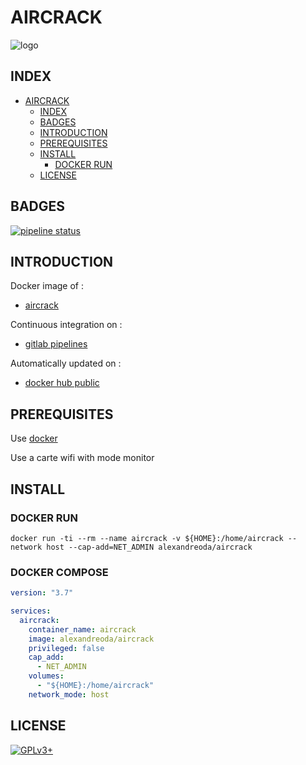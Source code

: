# AIRCRACK

![logo](https://assets.gitlab-static.net/uploads/-/system/project/avatar/16811260/aircrack-ng-new-logo.jpg)

## INDEX

- [AIRCRACK](#aircrack)
  - [INDEX](#index)
  - [BADGES](#badges)
  - [INTRODUCTION](#introduction)
  - [PREREQUISITES](#prerequisites)
  - [INSTALL](#install)
    - [DOCKER RUN](#docker-run)
  - [LICENSE](#license)

## BADGES

[![pipeline status](https://gitlab.com/oda-alexandre/aircrack/badges/master/pipeline.svg)](https://gitlab.com/oda-alexandre/aircrack/commits/master)

## INTRODUCTION

Docker image of :

- [aircrack](https://www.aircrack-ng.org)

Continuous integration on :

- [gitlab pipelines](https://gitlab.com/oda-alexandre/aircrack/pipelines)

Automatically updated on :

- [docker hub public](https://hub.docker.com/r/alexandreoda/aircrack)

## PREREQUISITES

Use [docker](https://www.docker.com)

Use a carte wifi with mode monitor

## INSTALL

### DOCKER RUN

```docker run -ti --rm --name aircrack -v ${HOME}:/home/aircrack --network host --cap-add=NET_ADMIN alexandreoda/aircrack```

### DOCKER COMPOSE

```yml
version: "3.7"

services:
  aircrack:
    container_name: aircrack
    image: alexandreoda/aircrack
    privileged: false
    cap_add:
      - NET_ADMIN
    volumes:
      - "${HOME}:/home/aircrack"
    network_mode: host
```

## LICENSE

[![GPLv3+](http://gplv3.fsf.org/gplv3-127x51.png)](https://gitlab.com/oda-alexandre/aircrack/blob/master/LICENSE)
